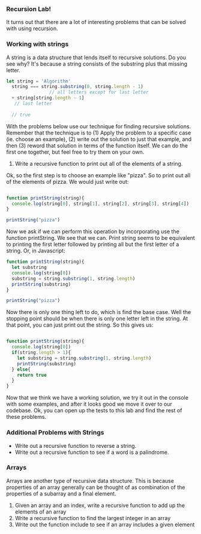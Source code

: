 ### Recursion Lab!

It turns out that there are a lot of interesting problems that can be solved with using recursion.  


### Working with strings
A string is a data structure that lends itself to recursive solutions.  Do you see why?  It's because a string consists of the substring plus that missing letter.  

```javascript
let string = 'Algorithm'
  string === string.substring(0, string.length - 1) 
				// all letters except for last letter
  + string[string.length - 1]
   // last letter
   
  // true
```

With the problems below use our technique for finding recursive solutions. Remember that the technique is to (1) Apply the problem to a specific case (ie. choose an example), (2) write out the solution to just that example, and then (3) reword that solution in terms of the function itself.  We can do the first one together, but feel free to try them on your own.

1. Write a recursive function to print out all of the elements of a string.  

Ok, so the first step is to choose an example like "pizza".  So to print out all of the elements of pizza. We would just write out:

```javascript

function printString(string){
  console.log(string[0], string[1], string[2], string[3], string[4])
}

printString("pizza")
```

Now we ask if we can perform this operation by incorporating use the function printString.  We see that we can.  Print string seems to be equivalent to printing the first letter followed by printing all but the first letter of a string.  Or, in Javascript:

```javascript
function printString(string){
  let substring
  console.log(string[0])
  substring = string.substring(1, string.length)
  printString(substring)
}

printString("pizza")
```

Now there is only one thing left to do, which is find the base case.  Well the stopping point should be when there is only one letter left in the string.  At that point, you can just print out the string.  So this gives us:

```javascript

function printString(string){
  console.log(string[0])
  if(string.length > 1){
    let substring = string.substring(1, string.length)
    printString(substring)
  } else{
    return true
  }
}

```


Now that we think we have a working solution, we try it out in the console with some examples, and after it looks good we move it over to our codebase.  Ok, you can open up the tests to this lab and find the rest of these problems.

### Additional Problems with Strings

* Write out a recursive function to reverse a string.
* Write out a recursive function to see if a word is a palindrome.

### Arrays

Arrays are another type of recursive data structure.  This is because properties of an array generally can be thought of as combination of the properties of a subarray and a final element.

1.  Given an array and an index, write a recursive function to add up the elements of an array
2. Write a recursive function to find the largest integer in an array
3. Write out the function include to see if an array includes a given element

